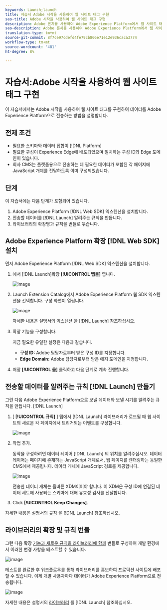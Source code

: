 ```yaml
---
keywords: Launch;launch
title: 자습서 Adobe 시작을 사용하여 웹 사이트 태그 구현
seo-title: Adobe 시작을 사용하여 웹 사이트 태그 구현
description: Adobe 론치를 사용하여 Adobe Experience Platform에서 웹 사이트 태그 구현
seo-description: Adobe 론치를 사용하여 Adobe Experience Platform에서 웹 사이트 태그 구현
translation-type: tm+mt
source-git-commit: 8f7ce97cdefd4fe79cb806e71e12e936caca3774
workflow-type: tm+mt
source-wordcount: '481'
ht-degree: 8%

---
```



# 자습서:Adobe 시작을 사용하여 웹 사이트 태그 구현

이 자습서에서는 Adobe 시작을 사용하여 웹 사이트 태그를 구현하여 데이터를 Adobe Experience Platform으로 전송하는 방법을 설명합니다.

## 전제 조건

* 필요한 스키마와 데이터 집합이 [!DNL Platform]
* 필요한 구성이 Experience Edge에 배포되었으며 일치하는 구성 ID와 Edge 도메인이 있습니다.
* 회사 CMS는 플랫폼용으로 전송하는 데 필요한 데이터가 포함된 각 페이지에 JavaScript 개체를 전달하도록 이미 구성되었습니다.

## 단계

이 자습서에는 다음 단계가 포함되어 있습니다.

1. Adobe Experience Platform [!DNL Web SDK] 익스텐션을 설치합니다.
1. 전송할 데이터를 [!DNL Launch] 알려주는 규칙을 만듭니다.
1. 라이브러리의 확장명과 규칙을 번들로 묶습니다.

## Adobe Experience Platform 확장 [!DNL Web SDK] 설치

먼저 Adobe Experience Platform [!DNL Web SDK] 익스텐션을 설치합니다.

1. 에서 [!DNL Launch]확장 **[!UICONTROL 탭을]** 엽니다.

   ![image](assets/launch-overview.png)

1. Launch Extension Catalog에서 Adobe Experience Platform 웹 SDK 익스텐션을 선택합니다. 구성 화면이 열립니다.

   ![image](assets/launch-extension-install.png)

   자세한 내용은 설명서의 [익스텐션](https://docs.adobe.com/content/help/en/launch/using/reference/manage-resources/extensions/overview.html) 을 [!DNL Launch] 참조하십시오.

1. 확장 기능을 구성합니다.

   지금 필요한 유일한 설정은 다음과 같습니다.

   * **구성 ID:** Adobe 담당자로부터 받은 구성 ID를 지정합니다.
   * **Edge Domain:** Adobe 담당자로부터 받은 에지 도메인을 지정합니다.

1. 저장 **[!UICONTROL 을]** 클릭하고 다음 단계로 계속 진행합니다.

## 전송할 데이터를 알려주는 규칙 [!DNL Launch] 만들기

그런 다음 Adobe Experience Platform으로 보낼 데이터와 보낼 시기를 알려주는 규칙을 만듭니다. [!DNL Launch]

1. [ **[!UICONTROL 규칙]** ] 탭에서 [!DNL Launch] 라이브러리가 로드될 때 웹 사이트의 새로운 각 페이지에서 트리거되는 이벤트를 구성합니다.

   ![image](assets/launch-make-a-rule.png)

1. 작업 추가.

   동작을 구성하려면 데이터 레이어 [!DNL Launch] 의 위치를 알려주십시오. 데이터 레이어는 페이지에 존재하는 JavaScript 개체로서, 웹 페이지를 렌더링하는 동일한 CMS에서 제공됩니다. 데이터 개체에 JavaScript 경로를 제공합니다.

   ![image](assets/launch-add-aep-action.png)

   전송한 데이터 개체는 올바른 XDM이어야 합니다. 이 XDM은 구성 ID에 연결된 데이터 세트에 사용되는 스키마에 대해 유효성 검사를 전달합니다.

1. Click **[!UICONTROL Keep Changes]**.

자세한 내용은 설명서의 [규칙](https://docs.adobe.com/content/help/ko-KR/launch/using/reference/manage-resources/rules.html) 을 [!DNL Launch] 참조하십시오.

## 라이브러리의 확장 및 규칙 번들

그런 다음 확장 [기능과 새로운 규칙을 라이브러리에 함께](https://docs.adobe.com/content/help/ko-KR/launch/using/reference/publish/overview.html) 번들로 구성하여 개발 환경에서 이러한 변경 사항을 테스트할 수 있습니다.

![image](assets/launch-add-changes-to-library.png)

테스트를 완료한 후 워크플로우를 통해 라이브러리를 홍보하여 프로덕션 사이트에 배포할 수 있습니다. 이제 개별 사용자마다 데이터가 Adobe Experience Platform으로 전송됩니다.

![image](assets/launch-promote-library.png)

자세한 내용은 설명서의 [라이브러리](https://docs.adobe.com/content/help/ko-KR/launch/using/reference/publish/libraries.html) 를 [!DNL Launch] 참조하십시오.